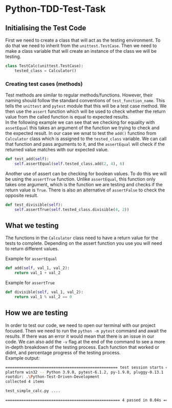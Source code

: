 # Python-TDD-Test-Task

## Initialising the Test Code

First we need to create a class that will act as the testing environment. To do that we need to inherit from the `unittest.TestCase`. Then we need to make a class variable that will create an instance of the class we will be testing.

```python
class TestCalc(unittest.TestCase):
    tested_class = Calculator()
```

### Creating test cases (methods)

Test methods are similar to regular methods/functions. However, their naming should follow the standard conventions of `test_function_name`. This tells the `unittest` and `pytest` module that this will be a test case method. We then use the `assert` function which will be used to check whether the return value from the called function is equal to expected results.
</br>
In the following example we can see that we checking for equality with `assetEqual` this takes an argument of the function we trying to check and the expected result. In our case we wnat to test the `add()` functino from `Calculator` class which is assigned to the `tested_class` variable. We can call that function and pass arguments to it, and the `assertEqual` will check if the returned value matches with our expected value.

```python
def test_add(self):
    self.assertEqual(self.tested_class.add(2, 4), 6)
```

Another use of assert can be checking for boolean values. To do this we will be using the `assertTrue` function. Unlike `assertEqual`, this function only takes one argument, which is the function we are testing and checks if the return value is `True`. There is also an alternative of `assertFalse` to check the opposite result.

```python
def test_divisible(self):
    self.assertTrue(self.tested_class.divisible(4, 2))
```

## What we testing

The functions in the `Calculator` class need to have a return value for the tests to complete. Depending on the assert function you use you will need to return different values.

Example for `assertEqual`

```python
def add(self, val_1, val_2):
    return val_1 + val_2
```

Example for `assertTrue`

```python
def divisible(self, val_1, val_2):
    return val_1 % val_2 == 0
```

## How we are testing

In order to test our code, we need to open our terminal with our project focused. Then we need to run the `python -m pytest` command and await the results. If there was an error it would mean that there is an issue in our code. We can also add the `-v` flag at the end of the command to see a more in-depth breakdown of the testing process. Each function that worked or didnt, and percentage progress of the testing process.
</br>
Example output:

```bash
================================================= test session starts =================================================
platform win32 -- Python 3.9.0, pytest-6.1.2, py-1.9.0, pluggy-0.13.1
rootdir: .\Python-Test-Driven-Development
collected 4 items

test_simple_calc.py ....                                                                                         [100%]

================================================== 4 passed in 0.04s ==================================================
```

